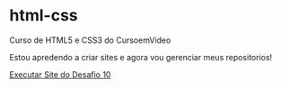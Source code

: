 # html-css
 Curso de HTML5 e CSS3 do CursoemVideo

Estou apredendo a criar sites e agora vou gerenciar meus repositorios!

<a href='https://erick-caua.github.io/html-css/Desafios/ds010/index.html' target="_blank">Executar Site do Desafio 10